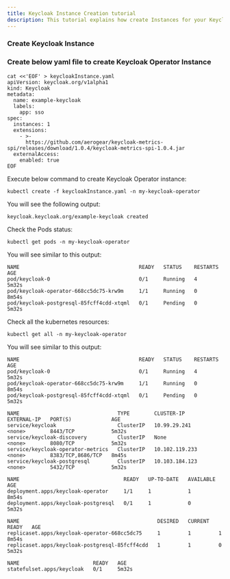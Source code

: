 ```yaml
---
title: Keycloak Instance Creation tutorial
description: This tutorial explains how create Instances for your Keycloak Operator.
---
```


### Create Keycloak Instance 


### Create below yaml file to create Keycloak Operator Instance

```execute
cat <<'EOF' > keycloakInstance.yaml
apiVersion: keycloak.org/v1alpha1
kind: Keycloak
metadata:
  name: example-keycloak
  labels:
    app: sso
spec:
  instances: 1
  extensions:
    - >-
      https://github.com/aerogear/keycloak-metrics-spi/releases/download/1.0.4/keycloak-metrics-spi-1.0.4.jar
  externalAccess:
    enabled: true
EOF
```

Execute below command to create Keycloak Operator instance:

```execute
kubectl create -f keycloakInstance.yaml -n my-keycloak-operator
```

You will see the following output:

```
keycloak.keycloak.org/example-keycloak created
```

Check the Pods status:

```execute
kubectl get pods -n my-keycloak-operator
```

You will see similar to this output:

```
NAME                                       READY   STATUS    RESTARTS   AGE
pod/keycloak-0                             0/1     Running   4          5m32s
pod/keycloak-operator-668cc5dc75-krw9m     1/1     Running   0          8m54s
pod/keycloak-postgresql-85fcff4cdd-xtqml   0/1     Pending   0          5m32s
```

Check all the kubernetes resources:

```execute
kubectl get all -n my-keycloak-operator
```


You will see similar to this output:

```
NAME                                       READY   STATUS    RESTARTS   AGE
pod/keycloak-0                             0/1     Running   4          5m32s
pod/keycloak-operator-668cc5dc75-krw9m     1/1     Running   0          8m54s
pod/keycloak-postgresql-85fcff4cdd-xtqml   0/1     Pending   0          5m32s

NAME                                TYPE        CLUSTER-IP       EXTERNAL-IP   PORT(S)             AGE
service/keycloak                    ClusterIP   10.99.29.241     <none>        8443/TCP            5m32s
service/keycloak-discovery          ClusterIP   None             <none>        8080/TCP            5m32s
service/keycloak-operator-metrics   ClusterIP   10.102.119.233   <none>        8383/TCP,8686/TCP   8m45s
service/keycloak-postgresql         ClusterIP   10.103.184.123   <none>        5432/TCP            5m32s

NAME                                  READY   UP-TO-DATE   AVAILABLE   AGE
deployment.apps/keycloak-operator     1/1     1            1           8m54s
deployment.apps/keycloak-postgresql   0/1     1            0           5m32s

NAME                                             DESIRED   CURRENT   READY   AGE
replicaset.apps/keycloak-operator-668cc5dc75     1         1         1       8m54s
replicaset.apps/keycloak-postgresql-85fcff4cdd   1         1         0       5m32s

NAME                        READY   AGE
statefulset.apps/keycloak   0/1     5m32s
```

